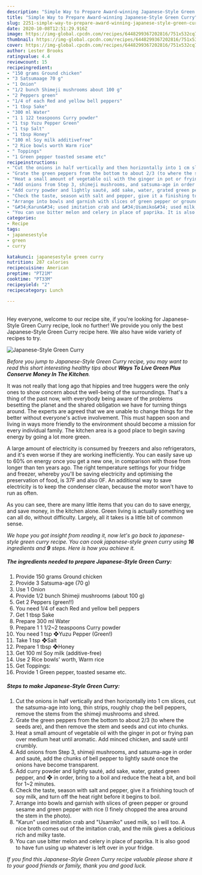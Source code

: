 ```yaml
---
description: "Simple Way to Prepare Award-winning Japanese-Style Green Curry"
title: "Simple Way to Prepare Award-winning Japanese-Style Green Curry"
slug: 2251-simple-way-to-prepare-award-winning-japanese-style-green-curry
date: 2020-10-08T12:51:29.916Z
image: https://img-global.cpcdn.com/recipes/6448299367202816/751x532cq70/japanese-style-green-curry-recipe-main-photo.jpg
thumbnail: https://img-global.cpcdn.com/recipes/6448299367202816/751x532cq70/japanese-style-green-curry-recipe-main-photo.jpg
cover: https://img-global.cpcdn.com/recipes/6448299367202816/751x532cq70/japanese-style-green-curry-recipe-main-photo.jpg
author: Lester Brooks
ratingvalue: 4.4
reviewcount: 15
recipeingredient:
- "150 grams Ground chicken"
- "3 Satsumaage 70 g"
- "1 Onion"
- "1/2 bunch Shimeji mushrooms about 100 g"
- "2 Peppers green"
- "1/4 of each Red and yellow bell peppers"
- "1 tbsp Sake"
- "300 ml Water"
- "1 1 122 teaspoons Curry powder"
- "1 tsp Yuzu Pepper Green"
- "1 tsp Salt"
- "1 tbsp Honey"
- "100 ml Soy milk additivefree"
- "2 Rice bowls worth Warm rice"
- " Toppings"
- "1 Green pepper toasted sesame etc"
recipeinstructions:
- "Cut the onions in half vertically and then horizontally into 1 cm slices, cut the satsuma-age into long, thin strips, roughly chop the bell peppers, remove the stems from the shimeji mushrooms and shred."
- "Grate the green peppers from the bottom to about 2/3 (to where the seeds are), and then remove the stem and seeds and cut into chunks."
- "Heat a small amount of vegetable oil with the ginger in pot or frying pan over medium heat until aromatic. Add minced chicken, and sauté until crumbly."
- "Add onions from Step 3, shimeji mushrooms, and satsuma-age in order and sauté, add the chunks of bell pepper to lightly sauté once the onions have become transparent."
- "Add curry powder and lightly sauté, add sake, water, grated green pepper, and ❖ in order, bring to a boil and reduce the heat a bit, and boil for 1~2 minutes."
- "Check the taste, season with salt and pepper, give it a finishing touch of soy milk, and turn off the heat right before it begins to boil."
- "Arrange into bowls and garnish with slices of green pepper or ground sesame and green pepper with rice (I finely chopped the area around the stem in the photo)."
- "&#34;Karun&#34; used imitation crab and &#34;Usamiko&#34; used milk, so I will too. A nice broth comes out of the imitation crab, and the milk gives a delicious rich and milky taste."
- "You can use bitter melon and celery in place of paprika. It is also good to have fun using up whatever is left over in your fridge."
categories:
- Recipe
tags:
- japanesestyle
- green
- curry

katakunci: japanesestyle green curry 
nutrition: 287 calories
recipecuisine: American
preptime: "PT21M"
cooktime: "PT33M"
recipeyield: "2"
recipecategory: Lunch

---
```

<br>
Hey everyone, welcome to our recipe site, if you're looking for Japanese-Style Green Curry recipe, look no further! We provide you only the best Japanese-Style Green Curry recipe here. We also have wide variety of recipes to try.
<br>


![Japanese-Style Green Curry](https://img-global.cpcdn.com/recipes/6448299367202816/751x532cq70/japanese-style-green-curry-recipe-main-photo.jpg)

<i>Before you jump to Japanese-Style Green Curry recipe, you may want to read this short interesting healthy tips about 
<strong>Ways To Live Green Plus Conserve Money In The Kitchen</strong>.</i>
</br>

It was not really that long ago that hippies and tree huggers were the only ones to show concern about the well-being of the surroundings. That's a thing of the past now, with everybody being aware of the problems besetting the planet and the shared obligation we have for turning things around. The experts are agreed that we are unable to change things for the better without everyone's active involvement. This must happen soon and living in ways more friendly to the environment should become a mission for every individual family. The kitchen area is a good place to begin saving energy by going a lot more green.

A large amount of electricity is consumed by freezers and also refrigerators, and it's even worse if they are working inefficiently. You can easily save up to 60% on energy once you get a new one, in comparison with those from longer than ten years ago. The right temperature settings for your fridge and freezer, whereby you'll be saving electricity and optimising the preservation of food, is 37F and also 0F. An additional way to save electricity is to keep the condenser clean, because the motor won't have to run as often.

As you can see, there are many little items that you can do to save energy, and save money, in the kitchen alone. Green living is actually something we can all do, without difficulty. Largely, all it takes is a little bit of common sense.


<i>We hope you got insight from reading it, now let's go back to japanese-style green curry recipe. You can cook japanese-style green curry using <strong>16</strong> ingredients and <strong>9</strong> steps. Here is how you achieve it.
</i>

##### The ingredients needed to prepare Japanese-Style Green Curry:

1. Provide 150 grams Ground chicken
1. Provide 3 Satsuma-age (70 g)
1. Use 1 Onion
1. Provide 1/2 bunch Shimeji mushrooms (about 100 g)
1. Get 2 Peppers (green!!)
1. You need 1/4 of each Red and yellow bell peppers
1. Get 1 tbsp Sake
1. Prepare 300 ml Water
1. Prepare 1 1 1/2~2 teaspoons Curry powder
1. You need 1 tsp ❖Yuzu Pepper (Green!)
1. Take 1 tsp ❖Salt
1. Prepare 1 tbsp ❖Honey
1. Get 100 ml Soy milk (additive-free)
1. Use 2 Rice bowls&#39; worth, Warm rice
1. Get  Toppings:
1. Provide 1 Green pepper, toasted sesame etc.


##### Steps to make Japanese-Style Green Curry:

1. Cut the onions in half vertically and then horizontally into 1 cm slices, cut the satsuma-age into long, thin strips, roughly chop the bell peppers, remove the stems from the shimeji mushrooms and shred.
1. Grate the green peppers from the bottom to about 2/3 (to where the seeds are), and then remove the stem and seeds and cut into chunks.
1. Heat a small amount of vegetable oil with the ginger in pot or frying pan over medium heat until aromatic. Add minced chicken, and sauté until crumbly.
1. Add onions from Step 3, shimeji mushrooms, and satsuma-age in order and sauté, add the chunks of bell pepper to lightly sauté once the onions have become transparent.
1. Add curry powder and lightly sauté, add sake, water, grated green pepper, and ❖ in order, bring to a boil and reduce the heat a bit, and boil for 1~2 minutes.
1. Check the taste, season with salt and pepper, give it a finishing touch of soy milk, and turn off the heat right before it begins to boil.
1. Arrange into bowls and garnish with slices of green pepper or ground sesame and green pepper with rice (I finely chopped the area around the stem in the photo).
1. &#34;Karun&#34; used imitation crab and &#34;Usamiko&#34; used milk, so I will too. A nice broth comes out of the imitation crab, and the milk gives a delicious rich and milky taste.
1. You can use bitter melon and celery in place of paprika. It is also good to have fun using up whatever is left over in your fridge.


<i>If you find this Japanese-Style Green Curry recipe valuable please share it to your good friends or family, thank you and good luck.</i>
